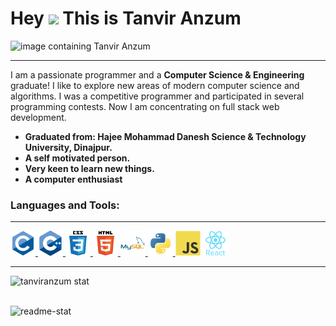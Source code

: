 
<h1> Hey <img src="https://media.giphy.com/media/hvRJCLFzcasrR4ia7z/giphy.gif" width="30px" /> This is Tanvir Anzum </h1>
<img src = "https://drive.google.com/uc?export=view&id=1YKJenwvpO2gTrWoQl3-6ztxiHrmYWIXo"  alt="image containing Tanvir Anzum"/>

<hr>
<p>
  I am a passionate programmer and a <strong>Computer Science & Engineering</strong> graduate! I like to explore new areas of modern computer science and algorithms. I was a competitive programmer and participated in several programming contests. Now I am concentrating on full stack web development. 
</p>

<ul>
  <li><b>Graduated from: Hajee Mohammad Danesh Science & Technology University, Dinajpur.</b></li>
  <li><b>A self motivated person.</b></li>
  <li><b>Very keen to learn new things.</b></li>
  <li><b>A computer enthusiast</b></li>
</ul>

<h3 align="left">Languages and Tools:</h3>
<hr>
<p align="left"> <a href="https://www.cprogramming.com/" target="_blank" rel="noreferrer"> <img src="https://raw.githubusercontent.com/devicons/devicon/master/icons/c/c-original.svg" alt="c" width="40" height="40"/> </a> <a href="https://www.w3schools.com/cpp/" target="_blank" rel="noreferrer"> <img src="https://raw.githubusercontent.com/devicons/devicon/master/icons/cplusplus/cplusplus-original.svg" alt="cplusplus" width="40" height="40"/> </a> <a href="https://www.w3schools.com/css/" target="_blank" rel="noreferrer"> <img src="https://raw.githubusercontent.com/devicons/devicon/master/icons/css3/css3-original-wordmark.svg" alt="css3" width="40" height="40"/> </a> <a href="https://www.w3.org/html/" target="_blank" rel="noreferrer"> <img src="https://raw.githubusercontent.com/devicons/devicon/master/icons/html5/html5-original-wordmark.svg" alt="html5" width="40" height="40"/> </a> <a href="https://www.mysql.com/" target="_blank" rel="noreferrer"> <img src="https://raw.githubusercontent.com/devicons/devicon/master/icons/mysql/mysql-original-wordmark.svg" alt="mysql" width="40" height="40"/> </a> <a href="https://www.python.org" target="_blank" rel="noreferrer"> <img src="https://raw.githubusercontent.com/devicons/devicon/master/icons/python/python-original.svg" alt="python" width="40" height="40"/> </a><a href="#" target="_blank" rel="noreferrer"><img src="https://raw.githubusercontent.com/devicons/devicon/master/icons/javascript/javascript-original.svg" alt="js" width ="40" height="40" /></a>
<a href="#" target="_blank" rel="noreferrer"><img src="https://raw.githubusercontent.com/devicons/devicon/master/icons/react/react-original-wordmark.svg" alt="react" width="40" height="40"/></a>
</p>
<hr>
<p align="left"> <img src="https://komarev.com/ghpvc/?username=tanviranzum&label=Profile%20views&color=0e75b6&style=flat" alt="tanviranzum stat" /> </p>
<br>
<img src="https://github-readme-stats.vercel.app/api?username=tanviranzum&show_icons=true&theme=dracula" alt="readme-stat" />
